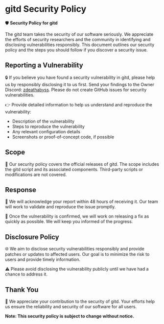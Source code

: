 # gitd Security Policy

🛡️ **Security Policy for gitd**

The gitd team takes the security of our software seriously. We appreciate the efforts of security researchers and the community in identifying and disclosing vulnerabilities responsibly. This document outlines our security policy and the steps you should follow if you discover a security issue.

## Reporting a Vulnerability

🔒 If you believe you have found a security vulnerability in gitd, please help us by responsibly disclosing it to us first. Send your findings to the Owner Discord: [zdeathabyss](https://discordapp.com/users/1149424852986511441). Please do not create GitHub issues for security vulnerabilities.

👉 Provide detailed information to help us understand and reproduce the vulnerability:

- Description of the vulnerability
- Steps to reproduce the vulnerability
- Any relevant configuration details
- Screenshots or proof-of-concept code, if possible

## Scope

🎯 Our security policy covers the official releases of gitd. The scope includes the gitd script and its associated components. Third-party scripts or modifications are not covered.

## Response

🚨 We will acknowledge your report within 48 hours of receiving it. Our team will work to validate and reproduce the issue promptly.

🚀 Once the vulnerability is confirmed, we will work on releasing a fix as quickly as possible. We will keep you informed of the progress.

## Disclosure Policy

🌐 We aim to disclose security vulnerabilities responsibly and provide patches or updates to affected users. Our goal is to minimize the risk to users and provide timely information.

⚠️ Please avoid disclosing the vulnerability publicly until we have had a chance to address it.

## Thank You

🙏 We appreciate your contribution to the security of gitd. Your efforts help us ensure the reliability and security of our software for all users.

**Note: This security policy is subject to change without notice.**
